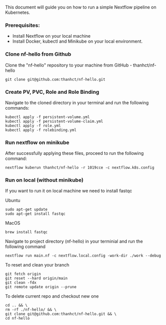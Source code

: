 This document will guide you on how to run a simple Nextflow pipeline on Kubernetes.

### Prerequisites:

- Install Nextflow on your local machine
- Install Docker, kubectl and Minikube on your local environment.


### Clone nf-hello from Github
Clone the "nf-hello" repository to your machine from GitHub - thanhct/nf-hello 

```
git clone git@github.com:thanhct/nf-hello.git
```

### Create PV, PVC, Role and Role Binding
Navigate to the cloned directory in your terminal and run the following commands:
```
kubectl apply -f persistent-volume.yml
kubectl apply -f persistent-volume-claim.yml
kubectl apply -f role.yml
kubectl apply -f rolebinding.yml
```

### Run nextflow on minikube
After successfully applying these files, proceed to run the following command:
```
nextflow kuberun thanhct/nf-hello -r 1019cce -c nextflow.k8s.config
```

### Run on local (without minikube)
If you want to run it on local machine we need to install fastqc 

Ubuntu
```
sudo apt-get update
sudo apt-get install fastqc
```
MacOS

```
brew install fastqc
```

Navigate to project directory (nf-hello) in your terminial and run the following command

```
nextflow run main.nf -c nextflow.local.config -work-dir ./work --debug
```

To reset and clean your branch

```
git fetch origin
git reset --hard origin/main
git clean -fdx
git remote update origin --prune
```

To delete current repo and checkout new one
```
cd .. && \
rm -rf ./nf-hello/ && \
git clone git@github.com:thanhct/nf-hello.git && \
cd nf-hello
```
